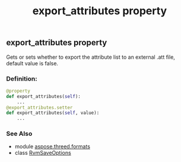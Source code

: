 ﻿---
title: export_attributes property
second_title: Aspose.3D for Python via .NET API References
description: 
type: docs
weight: 80
url: /python-net/aspose.threed.formats/rvmsaveoptions/export_attributes/
is_root: false
---

## export_attributes property


Gets or sets whether to export the attribute list to an external .att file, default value is false.
### Definition:
```python
@property
def export_attributes(self):
    ...
@export_attributes.setter
def export_attributes(self, value):
    ...
```

### See Also
* module [aspose.threed.formats](../../)
* class [RvmSaveOptions](/3d/python-net/aspose.threed.formats/rvmsaveoptions)
